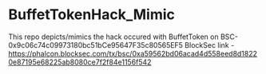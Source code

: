 # BuffetTokenHack_Mimic

This repo depicts/mimics the hack occured with BuffetToken on BSC- 0x9c06c74c09973180bc51bCe95647F35c80565EF5
BlockSec link - https://phalcon.blocksec.com/tx/bsc/0xa59562bd06acad4d558eed8d18220e87195e68225ab8080ce7f2f84e1156f542

